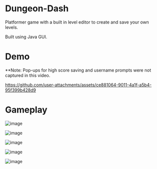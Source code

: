 # Dungeon-Dash

Platformer game with a built in level editor to create and save your own levels.

Built using Java GUI.

# Demo
**Note: Pop-ups for high score saving and username prompts were not captured in this video.


https://github.com/user-attachments/assets/ce881064-9011-4a1f-a5b4-95f399b428d9



# Gameplay

![image](https://github.com/AndC101/Dungeon-Dash/assets/81173499/90639b1e-9d82-4a48-82ae-22aaddb9da43)

![image](https://github.com/AndC101/Dungeon-Dash/assets/81173499/05f5eeac-5e90-41b2-abcd-607bb577334d)

![image](https://github.com/AndC101/Dungeon-Dash/assets/81173499/adca5de1-6be6-40ec-84f3-2601e3f6990d)

![image](https://github.com/AndC101/Dungeon-Dash/assets/81173499/bade68e6-8d97-49ad-9bb3-c539c8e75248)

![image](https://github.com/AndC101/Dungeon-Dash/assets/81173499/6eb9ec29-0bba-4857-94d6-32415918c3e9)
